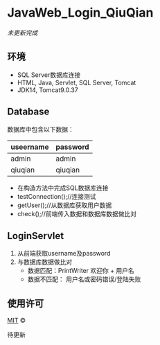 # JavaWeb_Login_QiuQian

*未更新完成*

## 环境

- SQL Server数据库连接
- HTML, Java, Servlet, SQL Server, Tomcat
- JDK14, Tomcat9.0.37

## Database

数据库中包含以下数据：

| useername | password |
| --------- | -------- |
| admin     | admin    |
| qiuqian   | qiuqian  |

- 在构造方法中完成SQL数据库连接
- testConnection();//连接测试
- getUser();//从数据库获取用户数据
- check();//前端传入数据和数据库数据做比对

## LoginServlet

1. 从前端获取username及password
2. 与数据库数据做比对
   - 数据匹配：PrintWriter 欢迎你 + 用户名
   - 数据不匹配： 用户名或密码错误/登陆失败

## 使用许可

[MIT](LICENSE) ©

待更新